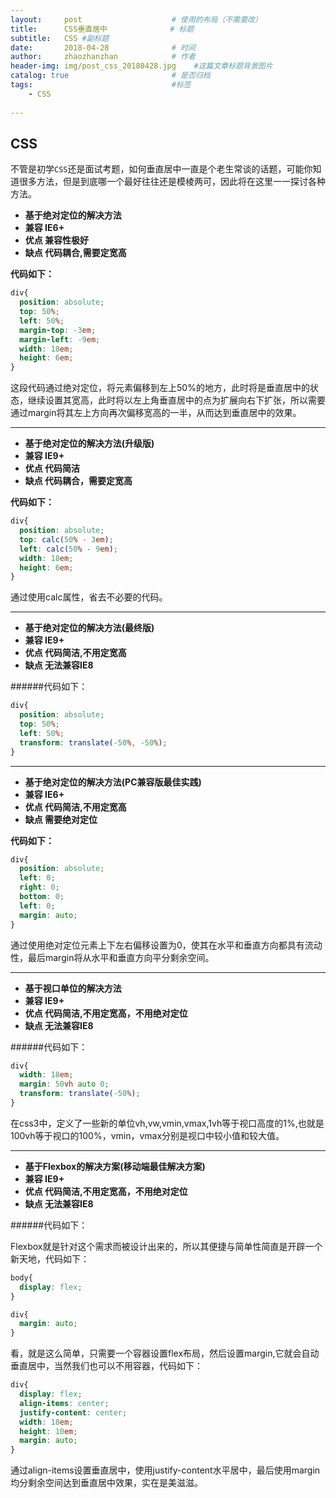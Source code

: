 ```yaml
---
layout:     post                    # 使用的布局（不需要改）
title:      CSS垂直居中              # 标题 
subtitle:   CSS #副标题
date:       2018-04-28              # 时间
author:     zhaozhanzhan            # 作者
header-img: img/post_css_20180428.jpg    #这篇文章标题背景图片
catalog: true                       # 是否归档
tags:                               #标签
    - CSS
    
---
```

## CSS
不管是初学`CSS`还是面试考题，如何垂直居中一直是个老生常谈的话题，可能你知道很多方法，但是到底哪一个最好往往还是模棱两可，因此将在这里一一探讨各种方法。

* **基于绝对定位的解决方法**
* **兼容 IE6+**
* **优点 兼容性极好**
* **缺点 代码耦合,需要定宽高**

**代码如下：**
```css
div{ 
  position: absolute; 
  top: 50%;
  left: 50%;
  margin-top: -3em;
  margin-left: -9em;
  width: 18em;
  height: 6em;
}
```

这段代码通过绝对定位，将元素偏移到左上50%的地方，此时将是垂直居中的状态，继续设置其宽高，此时将以左上角垂直居中的点为扩展向右下扩张，所以需要通过margin将其左上方向再次偏移宽高的一半，从而达到垂直居中的效果。

***

* **基于绝对定位的解决方法(升级版)**
* **兼容 IE9+**
* **优点 代码简洁**
* **缺点 代码耦合，需要定宽高**

**代码如下：**
```css
div{ 
  position: absolute;
  top: calc(50% - 3em);
  left: calc(50% - 9em);
  width: 18em;
  height: 6em;
}
```
通过使用calc属性，省去不必要的代码。

***

* **基于绝对定位的解决方法(最终版)**
* **兼容 IE9+**
* **优点 代码简洁,不用定宽高**
* **缺点 无法兼容IE8**

######代码如下：
```css
div{ 
  position: absolute;
  top: 50%;
  left: 50%;
  transform: translate(-50%, -50%);
}
```
***

* **基于绝对定位的解决方法(PC兼容版最佳实践)**
* **兼容 IE6+**
* **优点 代码简洁,不用定宽高**
* **缺点 需要绝对定位**

**代码如下：**
```css
div{ 
  position: absolute;
  left: 0;
  right: 0;
  bottom: 0;
  left: 0;
  margin: auto;
}
```
通过使用绝对定位元素上下左右偏移设置为0，使其在水平和垂直方向都具有流动性，最后margin将从水平和垂直方向平分剩余空间。

***

* **基于视口单位的解决方法**
* **兼容 IE9+**
* **优点 代码简洁,不用定宽高，不用绝对定位**
* **缺点 无法兼容IE8**

######代码如下：
```css
div{ 
  width: 18em;
  margin: 50vh auto 0;
  transform: translate(-50%);
}
```
在css3中，定义了一些新的单位vh,vw,vmin,vmax,1vh等于视口高度的1%,也就是100vh等于视口的100%，vmin，vmax分别是视口中较小值和较大值。

***

* **基于Flexbox的解决方案(移动端最佳解决方案)**
* **兼容 IE9+**
* **优点 代码简洁,不用定宽高，不用绝对定位**
* **缺点 无法兼容IE8**

######代码如下：

Flexbox就是针对这个需求而被设计出来的，所以其便捷与简单性简直是开辟一个新天地，代码如下：

```css
body{
  display: flex;
}

div{
  margin: auto;
}
```

看，就是这么简单，只需要一个容器设置flex布局，然后设置margin,它就会自动垂直居中，当然我们也可以不用容器，代码如下：

```css
div{
  display: flex;
  align-items: center;
  justify-content: center;
  width: 18em;
  height: 10em;
  margin: auto;
}
```

通过align-items设置垂直居中，使用justify-content水平居中，最后使用margin均分剩余空间达到垂直居中效果，实在是美滋滋。
